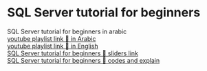 # SQL Server tutorial for beginners <br>
SQL Server tutorial for beginners in arabic <br>
<a href="https://www.youtube.com/playlist?list=PL4cyC4G0M1RQ_Rm52cQ4CcOJ_T_HXeMB4">youtube playlist link 🔗 in  Arabic </a>   <br>
<a href="https://www.youtube.com/playlist?list=PL08903FB7ACA1C2FB">youtube playlist link 🔗 in  English </a>   <br>
<a href="https://csharp-video-tutorials.blogspot.com/p/sql-server.html">SQL Server tutorial for beginners 🔗 sliders link</a> <br>
<a href="https://csharp-video-tutorials.blogspot.com/p/free-sql-server-video-tutorials-for.html">SQL Server tutorial for beginners 🔗 codes and explain </a> <br>

